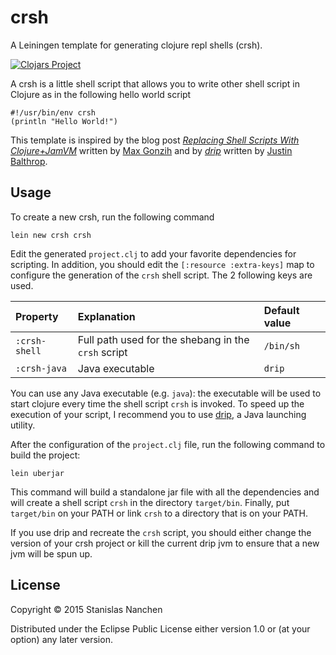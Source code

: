 # crsh

A Leiningen template for generating clojure repl shells (crsh).

[![Clojars Project](http://clojars.org/crsh/lein-template/latest-version.svg)](http://clojars.org/crsh/lein-template)

A crsh is a little shell script that allows you to write other shell script in Clojure as in the following hello world script

	#!/usr/bin/env crsh
	(println "Hello World!")

This template is inspired by the blog post [*Replacing Shell Scripts With Clojure+JamVM*](http://blog.gonzih.me/blog/2014/09/28/replacing-shell-scripts-with-clojure/)
written by [Max Gonzih](http://blog.gonzih.me) and by [*drip*](https://github.com/ninjudd/drip) written by [Justin Balthrop](http://ninjudd.com/).

## Usage

To create a new crsh, run the following command

	lein new crsh crsh

Edit the generated `project.clj` to add your favorite dependencies for scripting. In addition, you should edit the
`[:resource :extra-keys]` map to configure the generation of the `crsh` shell script. The 2 following keys are used.

Property     | Explanation | Default value |
:------------|:------------|:--------------
`:crsh-shell`| Full path used for the shebang in the `crsh` script | `/bin/sh` |
`:crsh-java` | Java executable | `drip` |

You can use any Java executable (e.g. `java`): the executable will be used to start clojure every time the shell script
`crsh` is invoked. To speed up the execution of your script, I recommend you to use [drip](https://github.com/ninjudd/drip),
a Java launching utility.

After the configuration of the `project.clj` file, run the following command to build the project:

	lein uberjar
	
This command will build a standalone jar file with all the dependencies and will create a shell script `crsh` in
the directory `target/bin`. Finally, put `target/bin` on your PATH or link `crsh` to a directory that is on your PATH.

If you use drip and recreate the `crsh` script, you should either change the version of your crsh project or kill the
current drip jvm to ensure that a new jvm will be spun up.

## License

Copyright © 2015 Stanislas Nanchen

Distributed under the Eclipse Public License either version 1.0 or (at
your option) any later version.

